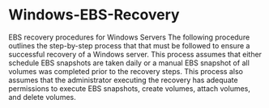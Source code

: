 # Windows-EBS-Recovery
EBS recovery procedures for Windows Servers
The following procedure outlines the step-by-step process that that must be followed to ensure a successful recovery of a Windows server.  This process assumes that either schedule EBS snapshots are taken daily or a manual EBS snapshot of all volumes was completed prior to the recovery steps.  This process also assumes that the administrator executing the recovery has adequate permissions to execute EBS snapshots, create volumes, attach volumes, and delete volumes.  

